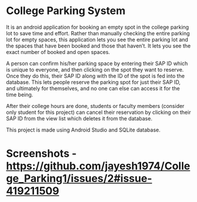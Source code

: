 # College Parking System

It is an android application for booking an empty spot in the college parking lot to save time and effort. Rather than manually checking the entire parking lot for empty spaces, this application lets you see the entire parking lot and the spaces that have been booked and those that haven’t. It lets you see the exact number of booked and open spaces. 
 
A person can confirm his/her parking space by entering their SAP ID which is unique to everyone, and then clicking on the spot they want to reserve. Once they do this, their SAP ID along with the ID of the spot is fed into the database. This lets people reserve the parking spot for just their SAP ID, and ultimately for themselves, and no one can else can access it for the time being. 

After their college hours are done, students or faculty members (consider only student for this project) can cancel their reservation by clicking on their SAP ID from the view list which deletes it from the database. 

This project is made using Android Studio and SQLite database. 

# Screenshots - https://github.com/jayesh1974/College_Parking1/issues/2#issue-419211509
